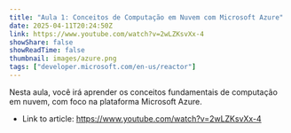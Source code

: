 ```yaml
---
title: "Aula 1: Conceitos de Computação em Nuvem com Microsoft Azure"
date: 2025-04-11T20:24:50Z
link: https://www.youtube.com/watch?v=2wLZKsvXx-4
showShare: false
showReadTime: false
thumbnail: images/azure.png
tags: ["developer.microsoft.com/en-us/reactor"]
---
```

Nesta aula, você irá aprender os conceitos fundamentais de computação em nuvem, com foco na plataforma Microsoft Azure.

- Link to article: https://www.youtube.com/watch?v=2wLZKsvXx-4